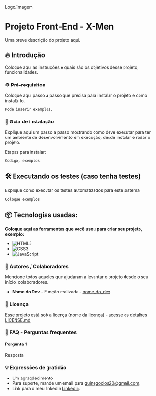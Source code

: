 Logo/Imagem

# Projeto Front-End - X-Men
Uma breve descrição do projeto aqui.

## 🔥 Introdução
Coloque aqui as instruções e quais são os objetivos desse projeto, funcionalidades.

### ⚙️ Pré-requisitos
Coloque aqui passo a passo que precisa para instalar o projeto e como instalá-lo.

```
Pode inserir exemplos.
```
### 🔨 Guia de instalação
Explique aqui um passo a passo mostrando como deve executar para ter um ambiente de desenvolvimento em execução, desde instalar e rodar o projeto.

Etapas para instalar:

```
Codigo, exemplos
```

## 🛠️ Executando os testes (caso tenha testes)
Explique como executar os testes automatizados para este sistema.

```
Coloque exemplos
```
## 📦 Tecnologias usadas:
**Coloque aqui as ferramentas que você usou para criar seu projeto, exemplo:**

* ![HTML5](https://img.shields.io/badge/html5-%23E34F26.svg?style=for-the-badge&logo=html5&logoColor=white)
* ![CSS3](https://img.shields.io/badge/css3-%231572B6.svg?style=for-the-badge&logo=css3&logoColor=white)
* ![JavaScript](https://img.shields.io/badge/javascript-%23323330.svg?style=for-the-badge&logo=javascript&logoColor=%23F7DF1E)

### 👷 Autores / Colaboradores
Mencione todos aqueles que ajudaram a levantar o projeto desde o seu início, colaboradores.

* **Nome do Dev** - Função realizada - [nome_do_dev](https://github.com/GuiAlvesR)

### 📄 Licença
Esse projeto está sob a licença (nome da licença) - acesse os detalhes [LICENSE.md](https://github.com/GuiAlvesR/x-men/edit/main/LICENSE.md).

### 💭 FAQ - Perguntas frequentes

#### Pergunta 1
Resposta

### 💡 Expressões de gratidão

* Um agraqdecimento
* Para suporte, mande um email para guinegocios20@gmail.com.
* Link para o meu linkedin [Linkedin](https://www.linkedin.com/in/guilhermealvesrodriguesdev).

  


